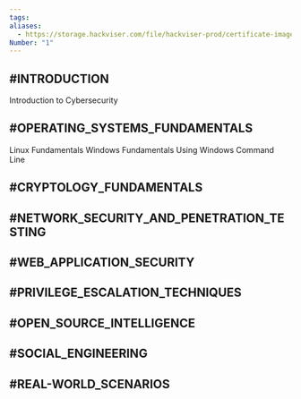 ```yaml
---
tags:
aliases:
  - https://storage.hackviser.com/file/hackviser-prod/certificate-images/944bd3fc78a649d186d6de144f016dd0.webp
Number: "1"
---
```

## #INTRODUCTION

Introduction to Cybersecurity

## #OPERATING_SYSTEMS_FUNDAMENTALS

Linux Fundamentals
Windows Fundamentals
Using Windows Command Line

## #CRYPTOLOGY_FUNDAMENTALS



## #NETWORK_SECURITY_AND_PENETRATION_TESTING



## #WEB_APPLICATION_SECURITY



## #PRIVILEGE_ESCALATION_TECHNIQUES



## #OPEN_SOURCE_INTELLIGENCE



## #SOCIAL_ENGINEERING



## #REAL-WORLD_SCENARIOS



